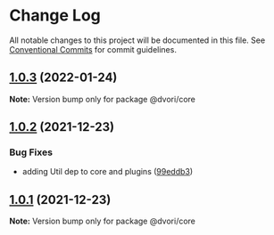 # Change Log

All notable changes to this project will be documented in this file.
See [Conventional Commits](https://conventionalcommits.org) for commit guidelines.

## [1.0.3](https://github.com/dvorijs/dvori/compare/v1.0.2...v1.0.3) (2022-01-24)

**Note:** Version bump only for package @dvori/core





## [1.0.2](https://github.com/dvorijs/dvori/compare/v1.0.1...v1.0.2) (2021-12-23)


### Bug Fixes

* adding Util dep to core and plugins ([99eddb3](https://github.com/dvorijs/dvori/commit/99eddb39bce5ef4f0764c82b47b86f4d6b68eb02))





## [1.0.1](https://github.com/dvorijs/dvori/compare/v1.0.0...v1.0.1) (2021-12-23)

**Note:** Version bump only for package @dvori/core
